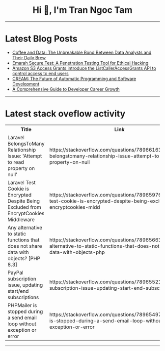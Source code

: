 <h1 align="center">Hi 👋, I'm Tran Ngoc Tam</h1>

---

# Latest Blog Posts 
<!-- BLOG-POST-LIST:START -->
- [Coffee and Data: The Unbreakable Bond Between Data Analysts and Their Daily Brew](https://dev.to/tenzintsundue/coffee-and-data-the-unbreakable-bond-between-data-analysts-and-their-daily-brew-1gpf)
- [Emarah Secure Test: A Penetration Testing Tool for Ethical Hacking](https://dev.to/abdullah_alazmi_12/emarah-secure-test-a-penetration-testing-tool-for-ethical-hacking-5b32)
- [Amazon S3 Access Grants introduce the ListCallerAccessGrants API to control access to end users](https://dev.to/karthiksakthiveltechie/amazon-s3-access-grants-introduce-the-listcalleraccessgrants-api-to-control-access-to-end-users-1nii)
- [CREAM: The Future of Automatic Programming and Software Development](https://dev.to/shagun_mistry/cream-the-future-of-automatic-programming-and-software-development-5h36)
- [A Comprehensive Guide to Developer Career Growth](https://dev.to/travislramos/a-comprehensive-guide-to-developer-career-growth-4gkp)
<!-- BLOG-POST-LIST:END -->

---

# Latest stack oveflow activity
<table>
  <tr><th>Title</th><th>Link</th></tr>
  <!-- STACKOVERFLOW:START --><tr><td>Laravel BelongsToMany Relationship Issue: &#39;Attempt to read property on null&#39;</td><td>https://stackoverflow.com/questions/78966163/laravel-belongstomany-relationship-issue-attempt-to-read-property-on-null</td></tr><tr><td>Laravel Test Cookie is Encrypted Despite Being Excluded from EncryptCookies Middleware</td><td>https://stackoverflow.com/questions/78965976/laravel-test-cookie-is-encrypted-despite-being-excluded-from-encryptcookies-midd</td></tr><tr><td>Any alternative to static functions that does not share data with objects? [PHP 8.3]</td><td>https://stackoverflow.com/questions/78965663/any-alternative-to-static-functions-that-does-not-share-data-with-objects-php</td></tr><tr><td>PayPal subscription issue, updating start/end subscriptions</td><td>https://stackoverflow.com/questions/78965521/paypal-subscription-issue-updating-start-end-subscriptions</td></tr><tr><td>PHPMailer is stopped during a send email loop without exception or error</td><td>https://stackoverflow.com/questions/78965497/phpmailer-is-stopped-during-a-send-email-loop-without-exception-or-error</td></tr><!-- STACKOVERFLOW:END -->
</table>

---


